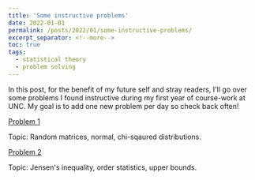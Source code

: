 ```yaml
---
title: 'Some instructive problems'
date: 2022-01-01
permalink: /posts/2022/01/some-instructive-problems/
excerpt_separator: <!--more-->
toc: true
tags:
  - statistical theory
  - problem solving
---
```


In this post, for the benefit of my future self and stray readers, I'll go over some problems I found instructive during my first year of course-work at UNC. My goal is to add one new problem per day so check back often!

[Problem 1](/images/problems/p1.pdf)

  Topic: Random matrices, normal, chi-sqaured distributions.
  
[Problem 2](/images/problems/p2.pdf)

  Topic: Jensen's inequality, order statistics, upper bounds.



